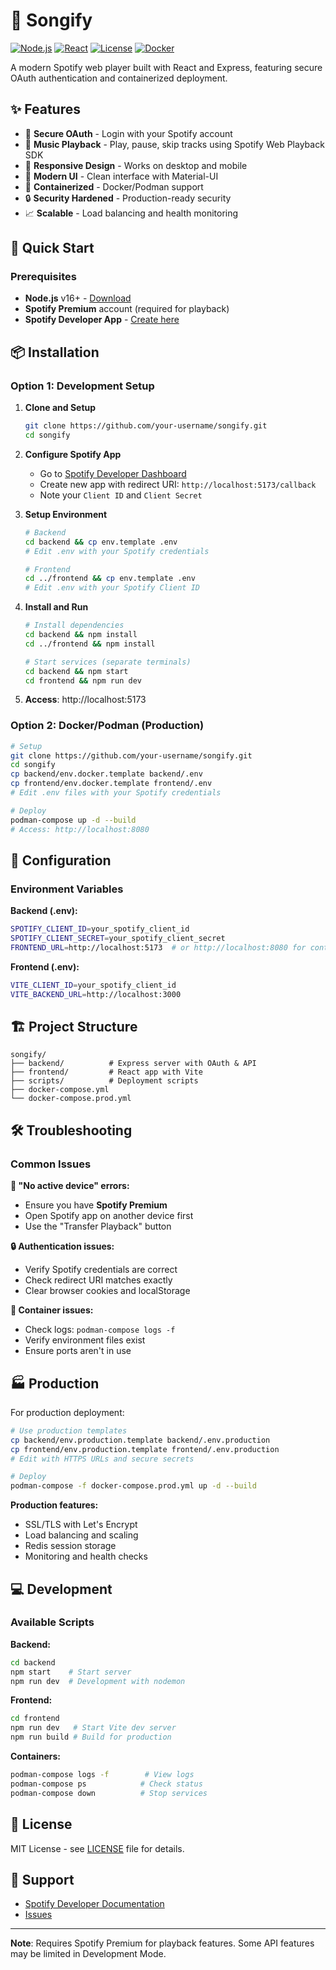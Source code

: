 # 🎵 Songify

[![Node.js](https://img.shields.io/badge/Node.js-16+-green.svg)](https://nodejs.org/)
[![React](https://img.shields.io/badge/React-18+-blue.svg)](https://reactjs.org/)
[![License](https://img.shields.io/badge/License-MIT-yellow.svg)](LICENSE)
[![Docker](https://img.shields.io/badge/Docker-Supported-blue.svg)](https://docker.com/)

A modern Spotify web player built with React and Express, featuring secure OAuth authentication and containerized deployment.

## ✨ Features

- 🔐 **Secure OAuth** - Login with your Spotify account
- 🎵 **Music Playback** - Play, pause, skip tracks using Spotify Web Playback SDK
- 📱 **Responsive Design** - Works on desktop and mobile
- 🎨 **Modern UI** - Clean interface with Material-UI
- 🐳 **Containerized** - Docker/Podman support
- 🔒 **Security Hardened** - Production-ready security
- 📈 **Scalable** - Load balancing and health monitoring

## 🚀 Quick Start

### Prerequisites

- **Node.js** v16+ - [Download](https://nodejs.org/)
- **Spotify Premium** account (required for playback)
- **Spotify Developer App** - [Create here](https://developer.spotify.com/dashboard)

## 📦 Installation

### Option 1: Development Setup

1. **Clone and Setup**
   ```bash
   git clone https://github.com/your-username/songify.git
   cd songify
   ```

2. **Configure Spotify App**
   - Go to [Spotify Developer Dashboard](https://developer.spotify.com/dashboard)
   - Create new app with redirect URI: `http://localhost:5173/callback`
   - Note your `Client ID` and `Client Secret`

3. **Setup Environment**
   ```bash
   # Backend
   cd backend && cp env.template .env
   # Edit .env with your Spotify credentials
   
   # Frontend  
   cd ../frontend && cp env.template .env
   # Edit .env with your Spotify Client ID
   ```

4. **Install and Run**
   ```bash
   # Install dependencies
   cd backend && npm install
   cd ../frontend && npm install
   
   # Start services (separate terminals)
   cd backend && npm start
   cd frontend && npm run dev
   ```

5. **Access**: http://localhost:5173

### Option 2: Docker/Podman (Production)

```bash
# Setup
git clone https://github.com/your-username/songify.git
cd songify
cp backend/env.docker.template backend/.env
cp frontend/env.docker.template frontend/.env
# Edit .env files with your Spotify credentials

# Deploy
podman-compose up -d --build
# Access: http://localhost:8080
```

## 🔧 Configuration

### Environment Variables

**Backend (.env):**
```bash
SPOTIFY_CLIENT_ID=your_spotify_client_id
SPOTIFY_CLIENT_SECRET=your_spotify_client_secret
FRONTEND_URL=http://localhost:5173  # or http://localhost:8080 for containers
```

**Frontend (.env):**
```bash
VITE_CLIENT_ID=your_spotify_client_id
VITE_BACKEND_URL=http://localhost:3000
```

## 🏗️ Project Structure

```
songify/
├── backend/          # Express server with OAuth & API
├── frontend/         # React app with Vite
├── scripts/          # Deployment scripts
├── docker-compose.yml
└── docker-compose.prod.yml
```

## 🛠️ Troubleshooting

### Common Issues

**🎵 "No active device" errors:**
- Ensure you have **Spotify Premium**
- Open Spotify app on another device first
- Use the "Transfer Playback" button

**🔒 Authentication issues:**
- Verify Spotify credentials are correct
- Check redirect URI matches exactly
- Clear browser cookies and localStorage

**🐳 Container issues:**
- Check logs: `podman-compose logs -f`
- Verify environment files exist
- Ensure ports aren't in use

## 🏭 Production

For production deployment:

```bash
# Use production templates
cp backend/env.production.template backend/.env.production
cp frontend/env.production.template frontend/.env.production
# Edit with HTTPS URLs and secure secrets

# Deploy
podman-compose -f docker-compose.prod.yml up -d --build
```

**Production features:**
- SSL/TLS with Let's Encrypt
- Load balancing and scaling
- Redis session storage
- Monitoring and health checks

## 💻 Development

### Available Scripts

**Backend:**
```bash
cd backend
npm start    # Start server
npm run dev  # Development with nodemon
```

**Frontend:**
```bash
cd frontend
npm run dev   # Start Vite dev server
npm run build # Build for production
```

**Containers:**
```bash
podman-compose logs -f        # View logs
podman-compose ps            # Check status
podman-compose down          # Stop services
```

## 📄 License

MIT License - see [LICENSE](LICENSE) file for details.

## 🎵 Support

- [Spotify Developer Documentation](https://developer.spotify.com/documentation/)
- [Issues](https://github.com/your-username/songify/issues)

---

**Note**: Requires Spotify Premium for playback features. Some API features may be limited in Development Mode.